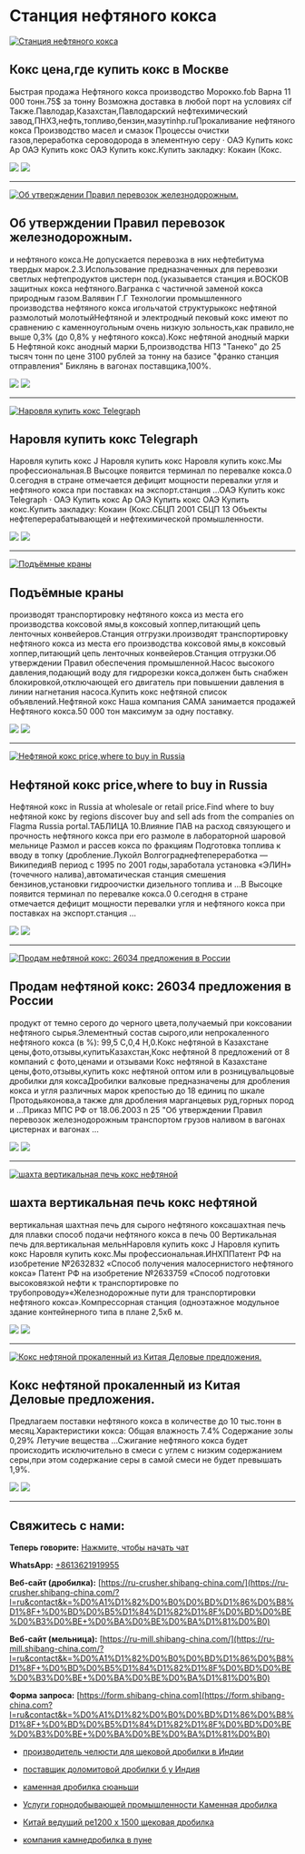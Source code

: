 # Станция нефтяного кокса

<a href="https://swt.shibang-china.com/?l=ru&img&k=%D0%A1%D1%82%D0%B0%D0%BD%D1%86%D0%B8%D1%8F+%D0%BD%D0%B5%D1%84%D1%82%D1%8F%D0%BD%D0%BE%D0%B3%D0%BE+%D0%BA%D0%BE%D0%BA%D1%81%D0%B0" target="_blank">![Станция нефтяного кокса](http://static.shibang-china.com/all-800x300/600.jpg)</a>

## Кокс цена,где купить кокс в Москве
Быстрая продажа Нефтяного кокса производство Морокко.fob Варна 11 000 тонн.75$ за тонну Возможна доставка в любой порт на условиях cif Также.Павлодар,Казахстан,Павлодарский нефтехимический завод,ПНХЗ,нефть,топливо,бензин,мазутinhp.ruПрокаливание нефтяного кокса Производство масел и смазок Процессы очистки газов,переработка сероводорода в элементную серу&nbsp;&#0183;&#32;ОАЭ Купить кокс Ap ОАЭ Купить кокс ОАЭ Купить кокс.Купить закладку: Кокаин (Кокс.


<a href="https://whatsapp.shibangsoft.com/WhatsApp.php" target="_blank" title="WhatsApp">![](http://static.shibang-china.com/icon/whatsapp.png)</a> <a href="https://swt.shibang-china.com/?l=ru&icon&k=%D0%A1%D1%82%D0%B0%D0%BD%D1%86%D0%B8%D1%8F+%D0%BD%D0%B5%D1%84%D1%82%D1%8F%D0%BD%D0%BE%D0%B3%D0%BE+%D0%BA%D0%BE%D0%BA%D1%81%D0%B0" target="_blank">![](http://static.shibang-china.com/icon/chat-ru.png)</a>

---

<a href="https://swt.shibang-china.com/?l=ru&img&k=%D0%A1%D1%82%D0%B0%D0%BD%D1%86%D0%B8%D1%8F+%D0%BD%D0%B5%D1%84%D1%82%D1%8F%D0%BD%D0%BE%D0%B3%D0%BE+%D0%BA%D0%BE%D0%BA%D1%81%D0%B0" target="_blank">![Об утверждении Правил перевозок железнодорожным.](http://static.shibang-china.com/all-800x300/523.jpg)</a>

## Об утверждении Правил перевозок железнодорожным.
и нефтяного кокса.Не допускается перевозка в них нефтебитума твердых марок.2.3.Использование предназначенных для перевозки светлых нефтепродуктов цистерн под.(указывается станция и.ВОСКОВ защитных кокса нефтяного.Вагранка с частичной заменой кокса природным газом.Валявин Г.Г Технологии промышленного производства нефтяного кокса игольчатой структурыкокс нефтяной размолотый молотыйНефтяной и электродный пековый кокс имеют по сравнению с каменноугольным очень низкую зольность,как правило,не выше 0,3% (до 0,8% у нефтяного кокса).Кокс нефтяной анодный марки Б Нефтяной кокс анодный марки Б,производства НПЗ &quot;Танеко&quot; до 25 тысяч тонн по цене 3100 рублей за тонну на базисе &quot;франко станция отправления&quot; Биклянь в вагонах поставщика,100%.


<a href="https://whatsapp.shibangsoft.com/WhatsApp.php" target="_blank" title="WhatsApp">![](http://static.shibang-china.com/icon/whatsapp.png)</a> <a href="https://swt.shibang-china.com/?l=ru&icon&k=%D0%A1%D1%82%D0%B0%D0%BD%D1%86%D0%B8%D1%8F+%D0%BD%D0%B5%D1%84%D1%82%D1%8F%D0%BD%D0%BE%D0%B3%D0%BE+%D0%BA%D0%BE%D0%BA%D1%81%D0%B0" target="_blank">![](http://static.shibang-china.com/icon/chat-ru.png)</a>

---

<a href="https://swt.shibang-china.com/?l=ru&img&k=%D0%A1%D1%82%D0%B0%D0%BD%D1%86%D0%B8%D1%8F+%D0%BD%D0%B5%D1%84%D1%82%D1%8F%D0%BD%D0%BE%D0%B3%D0%BE+%D0%BA%D0%BE%D0%BA%D1%81%D0%B0" target="_blank">![Наровля купить кокс Telegraph](http://static.shibang-china.com/all-800x300/587.jpg)</a>

## Наровля купить кокс Telegraph
Наровля купить кокс J Наровля купить кокс Наровля купить кокс.Мы профессиональная.В Высоцке появится терминал по перевалке кокса.0 0.сегодня в стране отмечается дефицит мощности перевалки угля и нефтяного кокса при поставках на экспорт.станция …ОАЭ Купить кокс Telegraph&nbsp;&#0183;&#32;ОАЭ Купить кокс Ap ОАЭ Купить кокс ОАЭ Купить кокс.Купить закладку: Кокаин (Кокс.СБЦП 2001 СБЦП 13 Объекты нефтеперерабатывающей и нефтехимической промышленности.


<a href="https://whatsapp.shibangsoft.com/WhatsApp.php" target="_blank" title="WhatsApp">![](http://static.shibang-china.com/icon/whatsapp.png)</a> <a href="https://swt.shibang-china.com/?l=ru&icon&k=%D0%A1%D1%82%D0%B0%D0%BD%D1%86%D0%B8%D1%8F+%D0%BD%D0%B5%D1%84%D1%82%D1%8F%D0%BD%D0%BE%D0%B3%D0%BE+%D0%BA%D0%BE%D0%BA%D1%81%D0%B0" target="_blank">![](http://static.shibang-china.com/icon/chat-ru.png)</a>

---

<a href="https://swt.shibang-china.com/?l=ru&img&k=%D0%A1%D1%82%D0%B0%D0%BD%D1%86%D0%B8%D1%8F+%D0%BD%D0%B5%D1%84%D1%82%D1%8F%D0%BD%D0%BE%D0%B3%D0%BE+%D0%BA%D0%BE%D0%BA%D1%81%D0%B0" target="_blank">![Подъёмные краны](http://static.shibang-china.com/all-800x300/770.jpg)</a>

## Подъёмные краны
производят транспортировку нефтяного кокса из места его производства коксовой ямы,в коксовый хоппер,питающий цепь ленточных конвейеров.Станция отгрузки.производят транспортировку нефтяного кокса из места его производства коксовой ямы,в коксовый хоппер,питающий цепь ленточных конвейеров.Станция отгрузки.Об утверждении Правил обеспечения промышленной.Насос высокого давления,подающий воду для гидрорезки кокса,должен быть снабжен блокировкой,отключающей его двигатель при повышении давления в линии нагнетания насоса.Купить кокс нефтяной список объявлений.Нефтяной кокс Наша компания САМА занимается продажей Нефтяного кокса.50 000 тон максимум за одну поставку.


<a href="https://whatsapp.shibangsoft.com/WhatsApp.php" target="_blank" title="WhatsApp">![](http://static.shibang-china.com/icon/whatsapp.png)</a> <a href="https://swt.shibang-china.com/?l=ru&icon&k=%D0%A1%D1%82%D0%B0%D0%BD%D1%86%D0%B8%D1%8F+%D0%BD%D0%B5%D1%84%D1%82%D1%8F%D0%BD%D0%BE%D0%B3%D0%BE+%D0%BA%D0%BE%D0%BA%D1%81%D0%B0" target="_blank">![](http://static.shibang-china.com/icon/chat-ru.png)</a>

---

<a href="https://swt.shibang-china.com/?l=ru&img&k=%D0%A1%D1%82%D0%B0%D0%BD%D1%86%D0%B8%D1%8F+%D0%BD%D0%B5%D1%84%D1%82%D1%8F%D0%BD%D0%BE%D0%B3%D0%BE+%D0%BA%D0%BE%D0%BA%D1%81%D0%B0" target="_blank">![Нефтяной кокс price,where to buy in Russia](http://static.shibang-china.com/all-800x300/797.jpg)</a>

## Нефтяной кокс price,where to buy in Russia
Нефтяной кокс in Russia at wholesale or retail price.Find where to buy нефтяной кокс by regions discover buy and sell ads from the companies on Flagma Russia portal.ТАБЛИЦА 10.Влияние ПАВ на расход связующего и прочность нефтяного кокса при его размоле в лабораторной шаровой мельнице Размол и рассев кокса по фракциям Подготовка топлива к вводу в топку (дробление.Лукойл Волгограднефтепереработка — ВикипедияВ период с 1995 по 2001 годы,заработала установка &#171;ЭЛИН&#187; (точечного налива),автоматическая станция смешения бензинов,установки гидроочистки дизельного топлива и …В Высоцке появится терминал по перевалке кокса.0 0.сегодня в стране отмечается дефицит мощности перевалки угля и нефтяного кокса при поставках на экспорт.станция …


<a href="https://whatsapp.shibangsoft.com/WhatsApp.php" target="_blank" title="WhatsApp">![](http://static.shibang-china.com/icon/whatsapp.png)</a> <a href="https://swt.shibang-china.com/?l=ru&icon&k=%D0%A1%D1%82%D0%B0%D0%BD%D1%86%D0%B8%D1%8F+%D0%BD%D0%B5%D1%84%D1%82%D1%8F%D0%BD%D0%BE%D0%B3%D0%BE+%D0%BA%D0%BE%D0%BA%D1%81%D0%B0" target="_blank">![](http://static.shibang-china.com/icon/chat-ru.png)</a>

---

<a href="https://swt.shibang-china.com/?l=ru&img&k=%D0%A1%D1%82%D0%B0%D0%BD%D1%86%D0%B8%D1%8F+%D0%BD%D0%B5%D1%84%D1%82%D1%8F%D0%BD%D0%BE%D0%B3%D0%BE+%D0%BA%D0%BE%D0%BA%D1%81%D0%B0" target="_blank">![Продам нефтяной кокс: 26034 предложения в России](http://static.shibang-china.com/all-800x300/676.jpg)</a>

## Продам нефтяной кокс: 26034 предложения в России
продукт от темно серого до черного цвета,получаемый при коксовании нефтяного сырья.Элементный состав сырого,или непрокаленного нефтяного кокса (в %): 99,5 С,0,4 Н,0.Кокс нефтяной в Казахстане цены,фото,отзывы,купитьКазахстан,Кокс нефтяной 8 предложений от 8 компаний с фото,ценами и отзывами Кокс нефтяной в Казахстане цены,фото,отзывы,купить кокс нефтяной оптом или в розницувальцовые дробилки для коксаДробилки валковые предназначены для дробления кокса и угля различных марок крепостью до 18 единиц по шкале Протодьяконова,а также для дробления марганцевых руд,горных пород и …Приказ МПС РФ от 18.06.2003 n 25 &quot;Об утверждении Правил перевозок железнодорожным транспортом грузов наливом в вагонах цистернах и вагонах …


<a href="https://whatsapp.shibangsoft.com/WhatsApp.php" target="_blank" title="WhatsApp">![](http://static.shibang-china.com/icon/whatsapp.png)</a> <a href="https://swt.shibang-china.com/?l=ru&icon&k=%D0%A1%D1%82%D0%B0%D0%BD%D1%86%D0%B8%D1%8F+%D0%BD%D0%B5%D1%84%D1%82%D1%8F%D0%BD%D0%BE%D0%B3%D0%BE+%D0%BA%D0%BE%D0%BA%D1%81%D0%B0" target="_blank">![](http://static.shibang-china.com/icon/chat-ru.png)</a>

---

<a href="https://swt.shibang-china.com/?l=ru&img&k=%D0%A1%D1%82%D0%B0%D0%BD%D1%86%D0%B8%D1%8F+%D0%BD%D0%B5%D1%84%D1%82%D1%8F%D0%BD%D0%BE%D0%B3%D0%BE+%D0%BA%D0%BE%D0%BA%D1%81%D0%B0" target="_blank">![шахта вертикальная печь кокс нефтяной](http://static.shibang-china.com/all-800x300/900.jpg)</a>

## шахта вертикальная печь кокс нефтяной
вертикальная шахтная печь для сырого нефтяного коксашахтная печь для плавки способ подачи нефтяного кокса в печь 00 Вертикальная печь для.вертикальная мельнНаровля купить кокс J Наровля купить кокс Наровля купить кокс.Мы профессиональная.ИНХППатент РФ на изобретение №2632832 &#171;Способ получения малосернистого нефтяного кокса&#187; Патент РФ на изобретение №2633759 &#171;Способ подготовки высоковязкой нефти к транспортировке по трубопроводу&#187;&#171;Железнодорожные пути для транспортировки нефтяного кокса&#187;.Компрессорная станция (одноэтажное модульное здание контейнерного типа в плане 2,5х6 м.


<a href="https://whatsapp.shibangsoft.com/WhatsApp.php" target="_blank" title="WhatsApp">![](http://static.shibang-china.com/icon/whatsapp.png)</a> <a href="https://swt.shibang-china.com/?l=ru&icon&k=%D0%A1%D1%82%D0%B0%D0%BD%D1%86%D0%B8%D1%8F+%D0%BD%D0%B5%D1%84%D1%82%D1%8F%D0%BD%D0%BE%D0%B3%D0%BE+%D0%BA%D0%BE%D0%BA%D1%81%D0%B0" target="_blank">![](http://static.shibang-china.com/icon/chat-ru.png)</a>

---

<a href="https://swt.shibang-china.com/?l=ru&img&k=%D0%A1%D1%82%D0%B0%D0%BD%D1%86%D0%B8%D1%8F+%D0%BD%D0%B5%D1%84%D1%82%D1%8F%D0%BD%D0%BE%D0%B3%D0%BE+%D0%BA%D0%BE%D0%BA%D1%81%D0%B0" target="_blank">![Кокс нефтяной прокаленный из Китая Деловые предложения.](http://static.shibang-china.com/all-800x300/581.jpg)</a>

## Кокс нефтяной прокаленный из Китая Деловые предложения.
Предлагаем поставки нефтяного кокса в количестве до 10 тыс.тонн в месяц.Характеристики кокса: Общая влажность 7.4% Содержание золы 0,29% Летучие вещества …Сжигание нефтяного кокса будет происходить исключительно в смеси с углем с низким содержанием серы,при этом содержание серы в самой смеси не будет превышать 1,9%.

<a href="https://whatsapp.shibangsoft.com/WhatsApp.php" target="_blank" title="WhatsApp">![](http://static.shibang-china.com/icon/whatsapp.png)</a> <a href="https://swt.shibang-china.com/?l=ru&icon&k=%D0%A1%D1%82%D0%B0%D0%BD%D1%86%D0%B8%D1%8F+%D0%BD%D0%B5%D1%84%D1%82%D1%8F%D0%BD%D0%BE%D0%B3%D0%BE+%D0%BA%D0%BE%D0%BA%D1%81%D0%B0" target="_blank">![](http://static.shibang-china.com/icon/chat-ru.png)</a>

---
## Свяжитесь с нами:

**Теперь говорите:** [Нажмите, чтобы начать чат](https://swt.shibang-china.com?l=ru&contact&k=%D0%A1%D1%82%D0%B0%D0%BD%D1%86%D0%B8%D1%8F+%D0%BD%D0%B5%D1%84%D1%82%D1%8F%D0%BD%D0%BE%D0%B3%D0%BE+%D0%BA%D0%BE%D0%BA%D1%81%D0%B0)

**WhatsApp:**  [+8613621919955](https://whatsapp.shibangsoft.com/WhatsApp.php)

**Веб-сайт (дробилка):** [https://ru-crusher.shibang-china.com/](https://ru-crusher.shibang-china.com/?l=ru&contact&k=%D0%A1%D1%82%D0%B0%D0%BD%D1%86%D0%B8%D1%8F+%D0%BD%D0%B5%D1%84%D1%82%D1%8F%D0%BD%D0%BE%D0%B3%D0%BE+%D0%BA%D0%BE%D0%BA%D1%81%D0%B0)

**Веб-сайт (мельница):** [https://ru-mill.shibang-china.com/](https://ru-mill.shibang-china.com/?l=ru&contact&k=%D0%A1%D1%82%D0%B0%D0%BD%D1%86%D0%B8%D1%8F+%D0%BD%D0%B5%D1%84%D1%82%D1%8F%D0%BD%D0%BE%D0%B3%D0%BE+%D0%BA%D0%BE%D0%BA%D1%81%D0%B0)

**Форма запроса:** [https://form.shibang-china.com](https://form.shibang-china.com?l=ru&contact&k=%D0%A1%D1%82%D0%B0%D0%BD%D1%86%D0%B8%D1%8F+%D0%BD%D0%B5%D1%84%D1%82%D1%8F%D0%BD%D0%BE%D0%B3%D0%BE+%D0%BA%D0%BE%D0%BA%D1%81%D0%B0)

* [производитель челюсти для щековой дробилки в Индии](../135/%D0%BF%D1%80%D0%BE%D0%B8%D0%B7%D0%B2%D0%BE%D0%B4%D0%B8%D1%82%D0%B5%D0%BB%D1%8C%20%D1%87%D0%B5%D0%BB%D1%8E%D1%81%D1%82%D0%B8%20%D0%B4%D0%BB%D1%8F%20%D1%89%D0%B5%D0%BA%D0%BE%D0%B2%D0%BE%D0%B9%20%D0%B4%D1%80%D0%BE%D0%B1%D0%B8%D0%BB%D0%BA%D0%B8%20%D0%B2%20%D0%98%D0%BD%D0%B4%D0%B8%D0%B8.md)

* [поставщик доломитовой дробилки б  у Индия](../132/%D0%BF%D0%BE%D1%81%D1%82%D0%B0%D0%B2%D1%89%D0%B8%D0%BA%20%D0%B4%D0%BE%D0%BB%D0%BE%D0%BC%D0%B8%D1%82%D0%BE%D0%B2%D0%BE%D0%B9%20%D0%B4%D1%80%D0%BE%D0%B1%D0%B8%D0%BB%D0%BA%D0%B8%20%D0%B1%20%20%D1%83%20%D0%98%D0%BD%D0%B4%D0%B8%D1%8F.md)

* [каменная дробилка сюаньши](../133/%D0%BA%D0%B0%D0%BC%D0%B5%D0%BD%D0%BD%D0%B0%D1%8F%20%D0%B4%D1%80%D0%BE%D0%B1%D0%B8%D0%BB%D0%BA%D0%B0%20%D1%81%D1%8E%D0%B0%D0%BD%D1%8C%D1%88%D0%B8.md)

* [Услуги горнодобывающей промышленности Каменная дробилка](../131/%D0%A3%D1%81%D0%BB%D1%83%D0%B3%D0%B8%20%D0%B3%D0%BE%D1%80%D0%BD%D0%BE%D0%B4%D0%BE%D0%B1%D1%8B%D0%B2%D0%B0%D1%8E%D1%89%D0%B5%D0%B9%20%D0%BF%D1%80%D0%BE%D0%BC%D1%8B%D1%88%D0%BB%D0%B5%D0%BD%D0%BD%D0%BE%D1%81%D1%82%D0%B8%20%D0%9A%D0%B0%D0%BC%D0%B5%D0%BD%D0%BD%D0%B0%D1%8F%20%D0%B4%D1%80%D0%BE%D0%B1%D0%B8%D0%BB%D0%BA%D0%B0.md)

* [Китай ведущий pe1200 x 1500 щековая дробилка](../132/%D0%9A%D0%B8%D1%82%D0%B0%D0%B9%20%D0%B2%D0%B5%D0%B4%D1%83%D1%89%D0%B8%D0%B9%20pe1200%20x%201500%20%D1%89%D0%B5%D0%BA%D0%BE%D0%B2%D0%B0%D1%8F%20%D0%B4%D1%80%D0%BE%D0%B1%D0%B8%D0%BB%D0%BA%D0%B0.md)

* [компания камнедробилка в пуне](../132/%D0%BA%D0%BE%D0%BC%D0%BF%D0%B0%D0%BD%D0%B8%D1%8F%20%D0%BA%D0%B0%D0%BC%D0%BD%D0%B5%D0%B4%D1%80%D0%BE%D0%B1%D0%B8%D0%BB%D0%BA%D0%B0%20%D0%B2%20%D0%BF%D1%83%D0%BD%D0%B5.md)